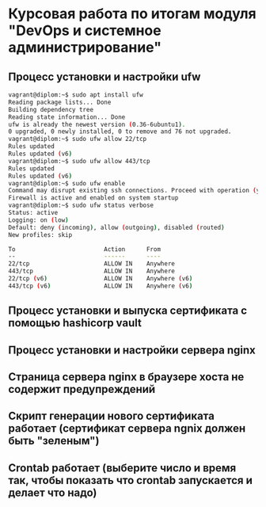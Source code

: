 # Курсовая работа по итогам модуля "DevOps и системное администрирование"

## Процесс установки и настройки ufw

```bash
vagrant@diplom:~$ sudo apt install ufw
Reading package lists... Done
Building dependency tree       
Reading state information... Done
ufw is already the newest version (0.36-6ubuntu1).
0 upgraded, 0 newly installed, 0 to remove and 76 not upgraded.
vagrant@diplom:~$ sudo ufw allow 22/tcp
Rules updated
Rules updated (v6)
vagrant@diplom:~$ sudo ufw allow 443/tcp
Rules updated
Rules updated (v6)
vagrant@diplom:~$ sudo ufw enable
Command may disrupt existing ssh connections. Proceed with operation (y|n)? y
Firewall is active and enabled on system startup
vagrant@diplom:~$ sudo ufw status verbose
Status: active
Logging: on (low)
Default: deny (incoming), allow (outgoing), disabled (routed)
New profiles: skip

To                         Action      From
--                         ------      ----
22/tcp                     ALLOW IN    Anywhere                  
443/tcp                    ALLOW IN    Anywhere                  
22/tcp (v6)                ALLOW IN    Anywhere (v6)             
443/tcp (v6)               ALLOW IN    Anywhere (v6)
```

## Процесс установки и выпуска сертификата с помощью hashicorp vault
## Процесс установки и настройки сервера nginx
## Страница сервера nginx в браузере хоста не содержит предупреждений
## Скрипт генерации нового сертификата работает (сертификат сервера ngnix должен быть "зеленым")
## Crontab работает (выберите число и время так, чтобы показать что crontab запускается и делает что надо)

